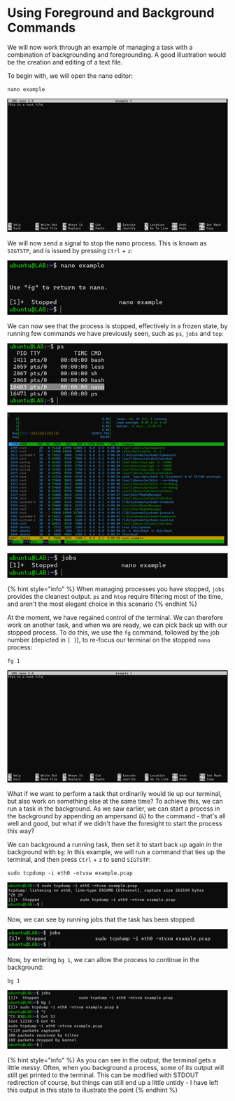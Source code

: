 # Using Foreground and Background Commands

We will now work through an example of managing a task with a combination of backgrounding and foregrounding. A good illustration would be the creation and editing of a text file.

To begin with, we will open the nano editor:

```
nano example
```

![nano open, and basic text input](<../../../../../../.gitbook/assets/image (29).png>)

We will now send a signal to stop the nano process. This is known as `SIGTSTP`, and is issued by pressing `Ctrl` + `z`:

![The result of SIGTSTP](<../../../../../../.gitbook/assets/image (102).png>)

We can now see that the process is stopped, effectively in a frozen state, by running few commands we have previously seen, such as `ps`, `jobs` and `top`:

![Showing the stopped process with ps](<../../../../../../.gitbook/assets/image (26).png>)

![Showing the stopped process with htop](<../../../../../../.gitbook/assets/image (22).png>)

![Showing the stopped process with jobs](<../../../../../../.gitbook/assets/image (200).png>)

{% hint style="info" %}
When managing processes you have stopped, `jobs` provides the cleanest output. `ps` and `htop` require filtering most of the time, and aren't the most elegant choice in this scenario
{% endhint %}

At the moment, we have regained control of the terminal. We can therefore work on another task, and when we are ready, we can pick back up with our stopped process. To do this, we use the `fg` command, followed by the job number (depicted in `[ ]`), to re-focus our terminal on the stopped `nano` process:

```
fg 1
```

![The previously stopped process has been resumed](<../../../../../../.gitbook/assets/image (111).png>)

What if we want to perform a task that ordinarily would tie up our terminal, but also work on something else at the same time? To achieve this, we can run a task in the background. As we saw earlier, we can start a process in the background by appending an ampersand (`&`) to the command - that's all well and good, but what if we didn't have the foresight to start the process this way?&#x20;

We can background a running task, then set it to start back up again in the background with `bg`: In this example, we will run a command that ties up the terminal, and then press `Ctrl` + `z` to send `SIGTSTP`:

```
sudo tcpdump -i eth0 -ntvxw example.pcap
```

![Running process is stopped with SIGTSTP](<../../../../../../.gitbook/assets/image (64).png>)

Now, we can see by running jobs that the task has been stopped:

![Confirmation that the running process has stopped](<../../../../../../.gitbook/assets/image (160).png>)

Now, by entering `bg 1`, we can allow the process to continue in the background:

```
bg 1
```

![The process runs in the background, then it is foregrounded and terminated with Ctrl + c](<../../../../../../.gitbook/assets/image (142).png>)

{% hint style="info" %}
As you can see in the output, the terminal gets a little messy. Often, when you background a process, some of its output will still get printed to the terminal. This can be modified with STDOUT redirection of course, but things can still end up a little untidy - I have left this output in this state to illustrate the point
{% endhint %}
